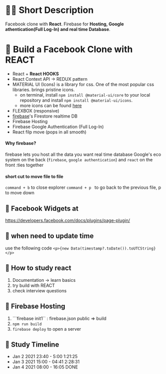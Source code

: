 # 👩‍💻 Short Description

Facebook clone with **React**.
Firebase for **Hosting, Google athentication(Full Log-In) and real time Database**.


# 🌺 Build a Facebook Clone with REACT

* React + **React HOOKS**
* React Context API -> REDUX pattern 
* MATERIAL UI (Icons)
is a library for css. One of the most popular css libraries. brings pristine icons.
    * on terminal, install ```npm install @material-ui/core``` to your local repository and install ```npm install @material-ui/icons```.
    * more icons can be found [here](https://material-ui.com/components/material-icons/)
* FLEXBOX (responsive)
* [firebase](https://console.firebase.google.com/)'s Firestore realtime DB 
* Firebase Hosting
* Firebase Google Authentication (Full Log-In)
* React filp move (pops in all smooth)

#### Why firebase? 

firebase lets you host all the data you want
real time database 
Google's eco system on the back (```firebase```, ```google authentication```) and ```react``` on the front :ties together


#### short cut to move file to file

```command + b``` to close explorer
```command + p ``` to go back to the previous file, p to move down

## 📕 Facebook Widgets at

https://developers.facebook.com/docs/plugins/page-plugin/

## 📗 when need to update time

use the following code ```<p>{new Data(timestamp?.toDate()).toUTCString}</p>```

## 📘 How to study react
1. Documentation -> learn basics
2. try build with REACT 
3. check interview questions  


## 📒 Firebase Hosting

1. ```firebase init1`` : firebase.json public => build
2. ```npm run build```
3. ```firebase deploy``` to open a server


## 📙 Study Timeline

* Jan 2 2021 23:40 - 5:00 1:21:25
* Jan 3 2021 15:00 - 04:41 2:28:31    
* Jan 4 2021 08:00 - 16:05 DONE
